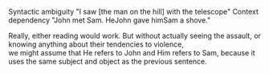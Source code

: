 ﻿Syntactic ambiguity
"I saw [the man on the hill] with the telescope"
Context dependency
"John met Sam.  HeJohn gave himSam a shove."


Really, either reading would work. 
But without actually seeing the assault, or knowing anything about their tendencies to violence,  
we might assume that He refers to John and Him refers to Sam, 
because it uses the same subject and object as the previous sentence.